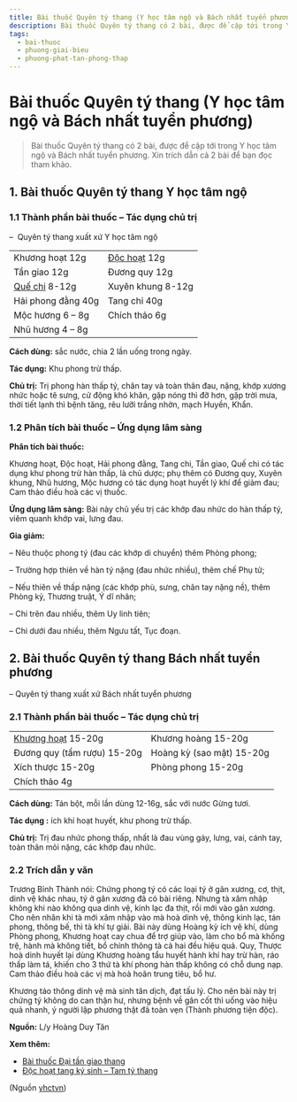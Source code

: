 ```yaml
---
title: Bài thuốc Quyên tý thang (Y học tâm ngộ và Bách nhất tuyển phương)
description: Bài thuốc Quyên tý thang có 2 bài, được để cập tới trong Y học tâm ngộ và Bách nhất tuyển phương. Xin trích dẫn cả 2 bài để bạn đọc tham khảo. 
tags:
  - bai-thuoc
  - phuong-giai-bieu
  - phuong-phat-tan-phong-thap
---
```


# Bài thuốc Quyên tý thang (Y học tâm ngộ và Bách nhất tuyển phương) 

> Bài thuốc Quyên tý thang có 2 bài, được để cập tới trong Y học tâm ngộ và Bách nhất tuyển phương. Xin trích dẫn cả 2 bài để bạn đọc tham khảo. 

## 1. Bài thuốc Quyên tý thang Y học tâm ngộ

### 1.1 Thành phần bài thuốc – Tác dụng chủ trị

–  Quyên tý thang xuất xứ Y học tâm ngộ

|  |  |
| --- | --- |
| Khương hoạt 12g | [Độc hoạt](/yhctvn/vi-thuoc-doc-hoat) 12g |
| Tần giao 12g | Đương quy 12g |
| [Quế chi](/yhctvn/vi-thuoc-que-chi-2) 8-12g | Xuyên khung 8-12g |
| Hải phong đằng 40g | Tang chi 40g |
| Mộc hương 6 – 8g | Chích thảo 6g |
| Nhũ hương 4 – 8g |  |

**Cách dùng:** sắc nước, chia 2 lần uống trong ngày.

**Tác dụng:** Khu phong trừ thấp. 

**Chủ trị:** Trị phong hàn thấp tý, chân tay và toàn thân đau, nặng, khớp xương nhức hoặc tê sưng, cử động khó khăn, gặp nóng thì đỡ hơn, gặp trời mưa, thời tiết lạnh thì bệnh tăng, rêu lưỡi trắng nhờn, mạch Huyền, Khẩn.

### 1.2 Phân tích bài thuốc – Ứng dụng lâm sàng

**Phân tích bài thuốc:**

Khương hoạt, Độc hoạt, Hải phong đằng, Tang chi, Tần giao, Quế chi có tác dụng khư phong trừ hàn thấp, là chủ dược; phụ thêm có Đương quy, Xuyên khung, Nhũ hương, Mộc hương có tác dụng hoạt huyết lý khí để giảm đau; Cam thảo điều hoà các vị thuốc.

**Ứng dụng lâm sàng:** Bài này chủ yếu trị các khớp đau nhức do hàn thấp tý, viêm quanh khớp vai, lưng đau.

**Gia giảm:**

– Nêu thuộc phong tý (đau các khớp di chuyển) thêm Phòng phong;

– Trường hợp thiên về hàn tý nặng (đau nhức nhiều), thêm chế Phụ tử;

– Nếu thiên về thấp nặng (các khớp phù, sưng, chân tay nặng nề), thêm Phòng kỷ, Thương truật, Ý dĩ nhân;

– Chi trên đau nhiều, thêm Uy linh tiên;

– Chi dưới đau nhiều, thêm Ngưu tất, Tục đoạn.

## 2. Bài thuốc Quyên tý thang Bách nhất tuyển phương

– Quyên tý thang xuất xứ Bách nhất tuyển phương

### 2.1 Thành phần bài thuốc – Tác dụng chủ trị

|  |  |
| --- | --- |
| [Khương hoạt](/yhctvn/vi-thuoc-khuong-hoat) 15-20g | Khương hoàng 15-20g |
| Đương quy (tẩm rượu) 15-20g | Hoàng kỳ (sao mật) 15-20g |
| Xích thược 15-20g | Phòng phong 15-20g |
| Chích thảo 4g |  |

**Cách dùng:** Tán bột, mỗi lần dùng 12-16g, sắc với nước Gừng tươi.

**Tác dụng :** ích khí hoạt huyết, khư phong trừ thấp. 

**Chủ trị:** Trị đau nhức phong thấp, nhất là đau vùng gáy, lưng, vai, cánh tay, toàn thân mỏi nặng, các khớp đau nhức.

### 2.2 Trích dẫn y văn

Trương Bỉnh Thành nói: Chứng phong tý có các loại tý ở gân xương, cơ, thịt, dinh vệ khác nhau, tý ở gân xương đã có bài riêng. Nhưng tà xâm nhập không khi nào không qua dinh vệ, kinh lạc đa thịt, rồi mới vào gân xương. Cho nên nhân khi tà mới xâm nhập vào mà hoà dinh vệ, thông kinh lạc, tán phong, thông bế, thì tà khí tự giải. Bài này dùng Hoàng kỳ ích vệ khí, dùng Phòng phong, Khương hoạt cay chua để trợ giúp vào, làm cho bổ mà khống trệ, hành mà không tiết, bổ chính thông tà cả hai đều hiệu quả. Quy, Thược hoà dinh huyết lại dùng Khương hoàng tẩu huyết hành khí hay trừ hàn, ráo thấp làm tá, khiến cho 3 thứ tà khí phong hàn thấp không có chỗ dung nạp. Cam thảo điều hoà các vị mà hoà hoãn trung tiêu, bổ hư.

Khương táo thông dinh vệ mà sinh tân dịch, đạt tấu lý. Cho nên bài này trị chứng tý không do can thận hư, nhưng bệnh về gân cốt thì uống vào hiệu quả nhanh, ý người lập phương thật đã toàn vẹn (Thành phương tiện độc).

**Nguồn:** L/y Hoàng Duy Tân

**Xem thêm:**

* [Bài thuốc Đại tần giao thang](/yhctvn/bai-thuoc-dai-tan-giao-thang)
* [Độc hoạt tang ký sinh – Tam tý thang](/yhctvn/doc-hoat-tang-ky-sinh-tam-ty-thang)

(Nguồn <a href="https://yhctvn.com/bai-thuoc-quyen-ty-thang/" target="_blank">yhctvn</a>)
